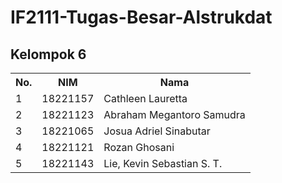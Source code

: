 # IF2111-Tugas-Besar-Alstrukdat

<!DOCTYPE html>
<html>
<head>
</head>
<body>

<h2>Kelompok 6</h2>

<table>
  <tr>
    <th>No.</th>
    <th>NIM</th>
    <th>Nama</th>
  </tr>
  <tr>
    <td>1</td>
    <td>18221157</td>
    <td>Cathleen Lauretta</td>
  </tr>
  <tr>
    <td>2</td>
    <td>18221123</td>
    <td>Abraham Megantoro Samudra</td>
  </tr>
  <tr>
    <td>3</td>
    <td>18221065</td>
    <td>Josua Adriel Sinabutar</td>
  </tr>
  <tr>
    <td>4</td>
    <td>18221121</td>
    <td>Rozan Ghosani</td>
  </tr>
  <tr>
    <td>5</td>
    <td>18221143</td>
    <td>Lie, Kevin Sebastian S. T.</td>
  </tr>
</table>

</body>
</html>
